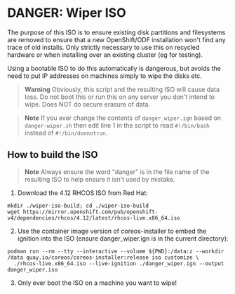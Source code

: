 # DANGER: Wiper ISO

The purpose of this ISO is to ensure existing disk partitions and filesystems are removed to ensure that a new OpenShift/ODF installation won't find any trace of old installs. Only strictly necessary to use this on recycled hardware or when installing over an existing cluster (eg for testing).

Using a bootable ISO to do this automatically is dangerous, but avoids the need to put IP addresses on machines simply to wipe the disks etc.

> **Warning**
>  Obviously, this script and the resulting ISO will cause data loss. Do not boot this or run this on any server you don't intend to wipe. Does NOT do secure erasure of data.

> **Note**
> If you ever change the contents of `danger_wiper.ign` based on `danger-wiper.sh` then edit line 1 in the script to read `#!/bin/bash` instead of `#!/bin/donnotrun`.

## How to build the ISO

> **Note**
> Always ensure the word "danger" is in the file name of the resulting ISO to help ensure it isn't used by mistake.

1) Download the 4.12 RHCOS ISO from Red Hat:

```
mkdir ./wiper-iso-build; cd ./wiper-iso-build
wget https://mirror.openshift.com/pub/openshift-v4/dependencies/rhcos/4.12/latest/rhcos-live.x86_64.iso
```


2) Use the container image version of coreos-installer to embed the ignition into the ISO (ensure danger_wiper.ign is in the current directory):

```
podman run --rm --tty --interactive --volume ${PWD}:/data:z --workdir /data quay.io/coreos/coreos-installer:release iso customize \
  ./rhcos-live.x86_64.iso --live-ignition ./danger_wiper.ign --output danger_wiper.iso
```

3) Only ever boot the ISO on a machine you want to wipe!